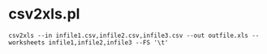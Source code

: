 # csv2xls.pl
`csv2xls --in infile1.csv,infile2.csv,infile3.csv --out outfile.xls --worksheets infile1,infile2,infile3 --FS '\t'`

